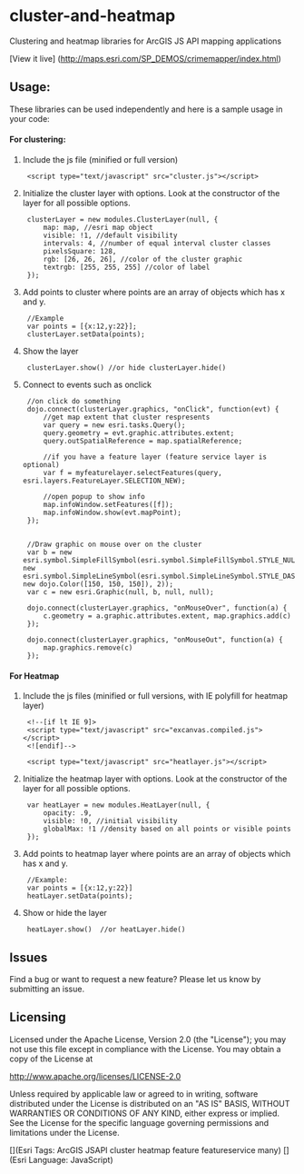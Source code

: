 # cluster-and-heatmap

Clustering and heatmap libraries for ArcGIS JS API mapping applications

[View it live] (http://maps.esri.com/SP_DEMOS/crimemapper/index.html)

## Usage:

These libraries can be used independently and here is a sample usage in your code:

#### For clustering:

1. Include the js file (minified or full version)

		<script type="text/javascript" src="cluster.js"></script>

2. Initialize the cluster layer with options. Look at the constructor of the layer for all possible options.
		
		clusterLayer = new modules.ClusterLayer(null, {
			map: map, //esri map object	
			visible: !1, //default visibility
			intervals: 4, //number of equal interval cluster classes
			pixelsSquare: 128, 
			rgb: [26, 26, 26], //color of the cluster graphic
			textrgb: [255, 255, 255] //color of label
		});

3. Add points to cluster where points are an array of objects which has x and y. 
		
		//Example
		var points = [{x:12,y:22}];
		clusterLayer.setData(points);

4. Show the layer
		
		clusterLayer.show() //or hide clusterLayer.hide()

5. Connect to events such as onclick	
	
		//on click do something
		dojo.connect(clusterLayer.graphics, "onClick", function(evt) {
			//get map extent that cluster respresents
			var query = new esri.tasks.Query();
			query.geometry = evt.graphic.attributes.extent;
			query.outSpatialReference = map.spatialReference;	

			//if you have a feature layer (feature service layer is optional)
			var f = myfeaturelayer.selectFeatures(query, esri.layers.FeatureLayer.SELECTION_NEW);

			//open popup to show info
			map.infoWindow.setFeatures([f]);
			map.infoWindow.show(evt.mapPoint);
		});


		//Draw graphic on mouse over on the cluster 
		var b = new esri.symbol.SimpleFillSymbol(esri.symbol.SimpleFillSymbol.STYLE_NULL, new esri.symbol.SimpleLineSymbol(esri.symbol.SimpleLineSymbol.STYLE_DASH, new dojo.Color([150, 150, 150]), 2));
		var c = new esri.Graphic(null, b, null, null);
	
		dojo.connect(clusterLayer.graphics, "onMouseOver", function(a) {
			c.geometry = a.graphic.attributes.extent, map.graphics.add(c)
		});

		dojo.connect(clusterLayer.graphics, "onMouseOut", function(a) {
			map.graphics.remove(c)
		});


#### For Heatmap

1. Include the js files (minified or full versions, with IE polyfill for heatmap layer)

		<!--[if lt IE 9]>
		<script type="text/javascript" src="excanvas.compiled.js"></script>
		<![endif]-->

		<script type="text/javascript" src="heatlayer.js"></script>

2. Initialize the heatmap layer with options. Look at the constructor of the layer for all possible options.
		
		var heatLayer = new modules.HeatLayer(null, {
			opacity: .9,
			visible: !0, //initial visibility
			globalMax: !1 //density based on all points or visible points
		});

3. Add points to heatmap layer where points are an array of objects which has x and y. 
		
		//Example: 
		var points = [{x:12,y:22}]
		heatLayer.setData(points);

4. Show or hide the layer
		
		heatLayer.show()  //or heatLayer.hide()



## Issues

Find a bug or want to request a new feature?  Please let us know by submitting an issue.


## Licensing

Licensed under the Apache License, Version 2.0 (the "License");
you may not use this file except in compliance with the License.
You may obtain a copy of the License at

   http://www.apache.org/licenses/LICENSE-2.0

Unless required by applicable law or agreed to in writing, software
distributed under the License is distributed on an "AS IS" BASIS,
WITHOUT WARRANTIES OR CONDITIONS OF ANY KIND, either express or implied.
See the License for the specific language governing permissions and
limitations under the License.

[](Esri Tags: ArcGIS JSAPI cluster heatmap feature featureservice many)
[](Esri Language: JavaScript)


